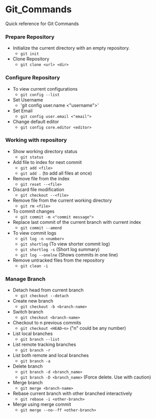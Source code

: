 # Git_Commands
Quick reference for Git Commands

### Prepare Repository
- Initialize the current directory with an empty repository.
   - `git init`
- Clone Repository
  - `git clone <url> <dir>`
  
### Configure Repository
- To view current configurations
  - `git config --list`
- Set Username
  - 'git config user.name <"username">'
- Set Email
  - `git config user.email <"email">`
- Change default editor
  - `git config core.editor <editor>`
  
### Working with repository
- Show working directory status
  - `git status`
- Add file to index for next commit
  - `git add <file>`
  - `git add .`  (to add all files at once)
- Remove file from the index
  - `git reset --<file>`
- Discard file modification
  - `git checkout --<file>`
- Remove file from the current working directory
  - `git rm <file>`
- To commit changes
  - `git commit -m <"commit message">`
- Replace last commit of the current branch with current index
  - `git commit --amend`
- To view commit logs
  - `git log -n <number>`
  - `git shortlog` (To view shorter commit log)
  - `git shortlog -s` (Short log summary)
  - `git log --onelne` (Shows commits in one line)
- Remove untracked files from the repository
  - `git clean -i`
  
### Manage Branch
- Detach head from current branch
   - `git checkout --detach`
- Create new branch
   - `git checkout -b <branch-name>`
- Switch branch
   - `git checkout <branch-name>`
- Checkout to n previous commits
   - `git checkout <HEAD~n>` ("n" could be any number)
- List local branches
   - `git branch --list`
- List remote tracking branches
   - `git branch -r`
- List both remote and local branches
   - `git branch -a`
- Delete branch
   - `git branch -d <branch_name>`
   - `git branch -D <branch_name>` (Force delete. Use with caution)
- Merge branch
   - `git merge <branch-name>`
- Rebase current branch with other branched interactively
   - `git rebase -i <other-branch>`
- Merge using merge commit
   - `git merge --no--ff <other-branch>`
